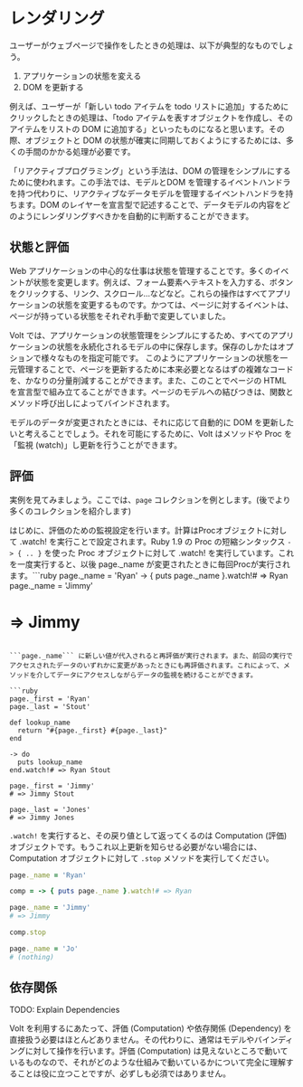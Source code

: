 # レンダリング

ユーザーがウェブページで操作をしたときの処理は、以下が典型的なものでしょう。

1. アプリケーションの状態を変える
2. DOM を更新する

例えば、ユーザーが「新しい todo アイテムを todo リストに追加」するためにクリックしたときの処理は、「todo アイテムを表すオブジェクトを作成し、そのアイテムをリストの DOM に追加する」といったものになると思います。その際、オブジェクトと DOM の状態が確実に同期しておくようにするためには、多くの手間のかかる処理が必要です。

「リアクティブプログラミング」という手法は、DOM の管理をシンプルにするために使われます。この手法では、モデルとDOM を管理するイベントハンドラを持つ代わりに、リアクティブなデータモデルを管理するイベントハンドラを持ちます。DOM のレイヤーを宣言型で記述することで、データモデルの内容をどのようにレンダリングすべきかを自動的に判断することができます。

## 状態と評価

Web アプリケーションの中心的な仕事は状態を管理することです。多くのイベントが状態を変更します。例えば、フォーム要素へテキストを入力する、ボタンをクリックする、リンク、スクロール...などなど。これらの操作はすべてアプリケーションの状態を変更するものです。かつては、ページに対するイベントは、ページが持っている状態をそれぞれ手動で変更していました。

Volt では、アプリケーションの状態管理をシンプルにするため、すべてのアプリケーションの状態を永続化されるモデルの中に保存します。保存のしかたはオプションで様々なものを指定可能です。
このようにアプリケーションの状態を一元管理することで、ページを更新するために本来必要となるはずの複雑なコードを、かなりの分量削減することができます。また、このことでページの HTML を宣言型で組み立てることができます。ページのモデルへの結びつきは、関数とメソッド呼び出しによってバインドされます。

モデルのデータが変更されたときには、それに応じて自動的に DOM を更新したいと考えることでしょう。それを可能にするために、Volt はメソッドや Proc を「監視 (watch)」し更新を行うことができます。

## 評価

実例を見てみましょう。ここでは、```page``` コレクションを例とします。(後でより多くのコレクションを紹介します)

はじめに、評価のための監視設定を行います。計算はProcオブジェクトに対して .watch! を実行ことで設定されます。Ruby 1.9 の Proc の短縮シンタックス ```-> { .. }``` を使った Proc オブジェクトに対して .watch! を実行しています。これを一度実行すると、以後 page._name が変更されたときに毎回Procが実行されます。```ruby
page._name = 'Ryan'
-> { puts page._name }.watch!# => Ryan
page._name = 'Jimmy'
# => Jimmy
```

```page._name``` に新しい値が代入されると再評価が実行されます。また、前回の実行でアクセスされたデータのいずれかに変更があったときにも再評価されます。これによって、メソッドを介してデータにアクセスしながらデータの監視を続けることができます。

```ruby
page._first = 'Ryan'
page._last = 'Stout'

def lookup_name
  return "#{page._first} #{page._last}"
end

-> do
  puts lookup_name
end.watch!# => Ryan Stout

page._first = 'Jimmy'
# => Jimmy Stout

page._last = 'Jones'
# => Jimmy Jones
```

```.watch!``` を実行すると、その戻り値として返ってくるのは Computation (評価) オブジェクトです。もうこれ以上更新を知らせる必要がない場合には、 Computation オブジェクトに対して ```.stop``` メソッドを実行してください。

```ruby
page._name = 'Ryan'

comp = -> { puts page._name }.watch!# => Ryan

page._name = 'Jimmy'
# => Jimmy

comp.stop

page._name = 'Jo'
# (nothing)
```

## 依存関係

TODO: Explain Dependencies

Volt を利用するにあたって、評価 (Computation) や依存関係 (Dependency) を直接扱う必要はほとんどありません。その代わりに、通常はモデルやバインディングに対して操作を行います。評価 (Computation) は見えないところで動いているものなので、それがどのような仕組みで動いているかについて完全に理解することは役に立つことですが、必ずしも必須ではありません。
